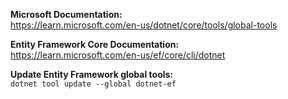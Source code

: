 **Microsoft Documentation:** \
<https://learn.microsoft.com/en-us/dotnet/core/tools/global-tools>

**Entity Framework Core Documentation:** \
<https://learn.microsoft.com/en-us/ef/core/cli/dotnet>

**Update Entity Framework global tools:** \
`dotnet tool update --global dotnet-ef`
